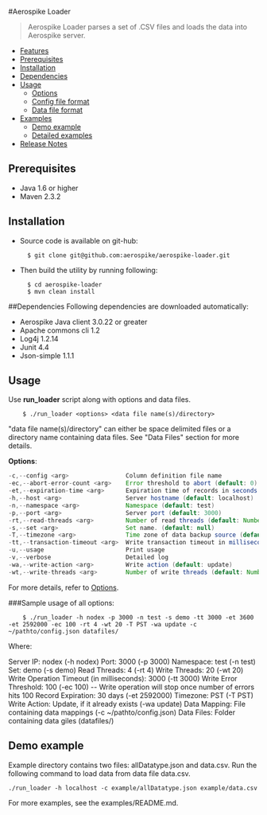 #Aerospike Loader
> Aerospike Loader parses a set of .CSV files and loads the data into Aerospike server.

- [Features](doc/features.md)
- [Prerequisites](#Prerequisites)
- [Installation](#Installation)
- [Dependencies](#Dependencies)
- [Usage](#Usage)
    - [Options](doc/options.md)
    - [Config file format](doc/configformat.md)
    - [Data file format](doc/datafileformat.md)
- [Examples](doc/examples.md)
    - [Demo example](#demoexample)
    - [Detailed examples](doc/examples.md)
- [Release Notes](doc/releasenotes.md)

<a name="Prerequisites"></a>
## Prerequisites
* Java 1.6 or higher
* Maven 2.3.2

<a name="Installation"></a>
## Installation
* Source code is available on git-hub:

        $ git clone git@github.com:aerospike/aerospike-loader.git

* Then build the utility by running following:

        $ cd aerospike-loader
        $ mvn clean install

<a name="Dependencies"></a>
##Dependencies
Following dependencies are downloaded automatically:
* Aerospike Java client 3.0.22 or greater
* Apache commons cli 1.2
* Log4j 1.2.14
* Junit 4.4
* Json-simple 1.1.1

<a name="Usage"></a>
## Usage
Use **run_loader** script along with options and data files.  
    
        $ ./run_loader <options> <data file name(s)/directory>
"data file name(s)/directory" can either be space delimited files or a directory name containing data files. See "Data Files" section for more details.

__Options__:

``` java
-c,--config <arg>                Column definition file name
-ec,--abort-error-count <arg>    Error threshold to abort (default: 0)
-et,--expiration-time <arg>      Expiration time of records in seconds (default: never expire)
-h,--host <arg>                  Server hostname (default: localhost)
-n,--namespace <arg>             Namespace (default: test)
-p,--port <arg>                  Server port (default: 3000)
-rt,--read-threads <arg>         Number of read threads (default: Number of cores * 1)
-s,--set <arg>                   Set name. (default: null)
-T,--timezone <arg>              Time zone of data backup source (default: local timezone)
-tt,--transaction-timeout <arg>  Write transaction timeout in milliseconds(default: No timeout)
-u,--usage                       Print usage
-v,--verbose                     Detailed log
-wa,--write-action <arg>         Write action (default: update)
-wt,--write-threads <arg>        Number of write threads (default: Number of cores * 5)
```

For more details, refer to [Options](doc/options.md).

###Sample usage of all options:

        $ ./run_loader -h nodex -p 3000 -n test -s demo -tt 3000 -et 3600 -et 2592000 -ec 100 -rt 4 -wt 20 -T PST -wa update -c ~/pathto/config.json datafiles/

Where:

Server IP: nodex (-h nodex)
Port: 3000 (-p 3000)
Namespace: test (-n test) 
Set: demo (-s demo)
Read Threads: 4 (-rt 4)
Write Threads: 20 (-wt 20)
Write Operation Timeout (in milliseconds): 3000 (-tt 3000)
Write Error Threshold: 100 (-ec 100) -- Write operation will stop once number of errors hits 100
Record Expiration: 30 days (-et 2592000)
Timezone: PST (-T PST)
Write Action: Update, if it already exists (-wa update) 
Data Mapping: File containing data mappings (-c ~/pathto/config.json)
Data Files: Folder containing data giles (datafiles/)

<a name="demoexample"></a>
## Demo example
Example directory contains two files: allDatatype.json and data.csv. Run the following command to load data from data file data.csv.

    ./run_loader -h localhost -c example/allDatatype.json example/data.csv

For more examples, see the examples/README.md.
